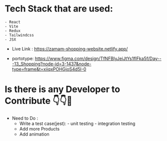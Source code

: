 # Tech Stack that are used:
    - React
    - Vite
    - Redux
    - Tailwindcss
    - JSX

- Live Link : https://zamam-shopping-website.netlify.app/ 

- portotype: https://www.figma.com/design/TfNFBIyJeiJtYs1fIFka5f/Day---13_Shopping?node-id=3-1437&node-type=frame&t=xiiqxPOHGjoS4d5I-0

# Is there is any Developer to Contribute 👇👇🚀
- Need to Do :
    - Write a test case(jest):
            - unit testing
            - integration testing
    - Add more Products
    - Add animation